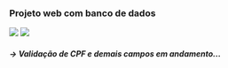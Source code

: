 ### Projeto web com banco de dados
![](https://user-images.githubusercontent.com/64324001/168463665-d926b97d-b96e-4927-a0dd-437f62ddd79c.png)
![](https://user-images.githubusercontent.com/64324001/168463725-cbc481f6-c9fc-453e-b1d5-1b44297aaa6c.png)

##### → Validação de CPF e demais campos em andamento...
